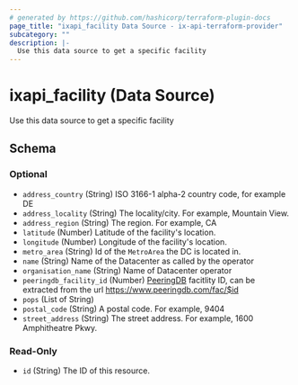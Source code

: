 ```yaml
---
# generated by https://github.com/hashicorp/terraform-plugin-docs
page_title: "ixapi_facility Data Source - ix-api-terraform-provider"
subcategory: ""
description: |-
  Use this data source to get a specific facility
---
```


# ixapi_facility (Data Source)

Use this data source to get a specific facility



<!-- schema generated by tfplugindocs -->
## Schema

### Optional

- `address_country` (String) ISO 3166-1 alpha-2 country code, for example DE
- `address_locality` (String) The locality/city. For example, Mountain View.
- `address_region` (String) The region. For example, CA
- `latitude` (Number) Latitude of the facility's location.
- `longitude` (Number) Longitude of the facility's location.
- `metro_area` (String) Id of the `MetroArea` the DC is located in.
- `name` (String) Name of the Datacenter as called by the operator
- `organisation_name` (String) Name of Datacenter operator
- `peeringdb_facility_id` (Number) [PeeringDB](https://www.peeringdb.com) facitlity ID, can be extracted from the url https://www.peeringdb.com/fac/$id
- `pops` (List of String)
- `postal_code` (String) A postal code. For example, 9404
- `street_address` (String) The street address. For example, 1600 Amphitheatre Pkwy.

### Read-Only

- `id` (String) The ID of this resource.


